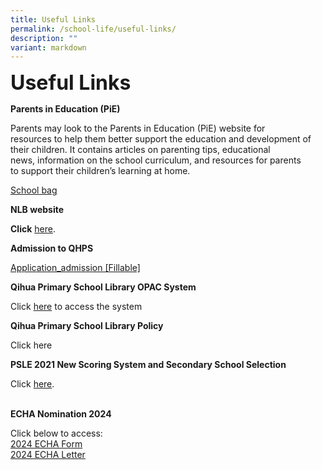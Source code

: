 ```yaml
---
title: Useful Links
permalink: /school-life/useful-links/
description: ""
variant: markdown
---
```

**<font size="6">Useful Links</font>**

**Parents in Education (PiE)**

Parents may look to the Parents in Education (PiE) website for  
resources to help them better support the education and development of  
their children. It contains articles on parenting tips, educational  
news, information on the school curriculum, and resources for parents  
to support their children’s learning at home.

[School bag](https://www.schoolbag.edu.sg/)


**NLB website**

**Click**&nbsp;[here](https://childrenandteens.nlb.gov.sg/).


**Admission to QHPS**

[Application\_admission \[Fillable\]](/files/Application_admission-Fillable.pdf)


**Qihua Primary School Library OPAC System**

Click&nbsp;[here](https://schoolibrary.moe.edu.sg/qihuapri/cgi-bin/spydus.exe/MSGTRN/WPAC/HOME)&nbsp;to access the system

**Qihua Primary School Library Policy**

Click here
[](/files/School%20Library%20Policy%20for%20student%20handbook%20updated%204%20Oct%202022.pdf)



**PSLE 2021 New Scoring System and Secondary School Selection**

Click&nbsp;[here](https://www.moe.gov.sg/microsites/psle-fsbb/index.html).
<br>
<br>

**ECHA Nomination 2024**

Click below to access:<br>
[2024 ECHA Form](/files/2024_ECHA_Form.pdf)
<br>
[2024 ECHA Letter](/files/2024_ECHA_Letter.pdf)


<br>